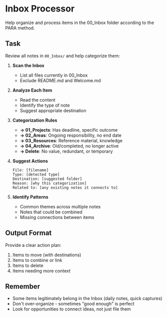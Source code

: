 # Inbox Processor

Help organize and process items in the 00_Inbox folder according to the PARA method.

## Task

Review all notes in `00_Inbox/` and help categorize them:

1. **Scan the Inbox**
   - List all files currently in 00_Inbox
   - Exclude README.md and Welcome.md

2. **Analyze Each Item**
   - Read the content
   - Identify the type of note
   - Suggest appropriate destination

3. **Categorization Rules**
   - **→ 01_Projects**: Has deadline, specific outcome
   - **→ 02_Areas**: Ongoing responsibility, no end date
   - **→ 03_Resources**: Reference material, knowledge
   - **→ 04_Archive**: Old/completed, no longer active
   - **→ Delete**: No value, redundant, or temporary

4. **Suggest Actions**
   ```
   File: [filename]
   Type: [detected type]
   Destination: [suggested folder]
   Reason: [why this categorization]
   Related to: [any existing notes it connects to]
   ```

5. **Identify Patterns**
   - Common themes across multiple notes
   - Notes that could be combined
   - Missing connections between items

## Output Format

Provide a clear action plan:
1. Items to move (with destinations)
2. Items to combine or link
3. Items to delete
4. Items needing more context

## Remember

- Some items legitimately belong in the Inbox (daily notes, quick captures)
- Don't over-organize - sometimes "good enough" is perfect
- Look for opportunities to connect ideas, not just file them